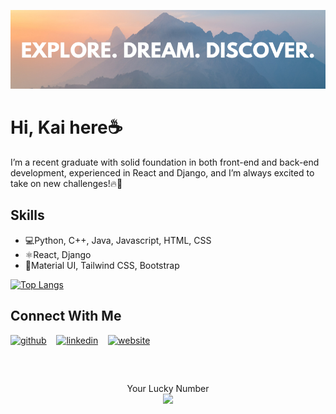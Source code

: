 <!-- Banner -->
![banner](https://raw.githubusercontent.com/LYK315/LYK315/main/banner1.png)

<!-- Greetings -->
# Hi, Kai here☕

<!-- Bio / Intro -->
I’m a recent graduate with solid foundation in both front-end and back-end development, experienced in React and Django, and I’m always excited to take on new challenges!🔥🦾

<!-- Skills -->
## Skills
- 💻Python, C++, Java, Javascript, HTML, CSS
- ⚛️React, Django
- 📔Material UI, Tailwind CSS, Bootstrap

<!-- Recent Statistics -->
[![Top Langs](https://github-readme-stats.vercel.app/api/top-langs/?username=LYK315&layout=donut)](https://github.com/anuraghazra/github-readme-stats)

<!-- Connect -->
## Connect With Me
[<img src='https://cdn.jsdelivr.net/npm/simple-icons@3.0.1/icons/github.svg' alt='github' height='40'>](https://github.com/LYK315)  &nbsp;&nbsp;  [<img src='https://cdn.jsdelivr.net/npm/simple-icons@3.0.1/icons/linkedin.svg' alt='linkedin' height='40'>](https://www.linkedin.com/in/yi-kai-liaw-04aa7221a/)  &nbsp;&nbsp;  [<img src='https://cdn.jsdelivr.net/npm/simple-icons@3.0.1/icons/icloud.svg' alt='website' height='40'>](https://portfolio-lyk.netlify.app/)  

##

<br>

<p align="center"> 
  Your Lucky Number<br>
  <img src="https://profile-counter.glitch.me/LYK315/count.svg" />
</p>
